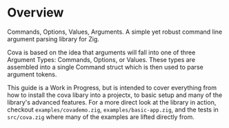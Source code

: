 # Overview

Commands, Options, Values, Arguments. A simple yet robust command line argument parsing library for Zig.

Cova is based on the idea that arguments will fall into one of three Argument Types: Commands, Options, or Values. These types are assembled into a single Command struct which is then used to parse argument tokens.

This guide is a Work in Progress, but is intended to cover everything from how to install the cova libary into a projectx, to basic setup and many of the library's advanced features. For a more direct look at the library in action, checkout `examples/covademo.zig`, `examples/basic-app.zig`, and the tests in `src/cova.zig` where many of the examples are lifted directly from.
